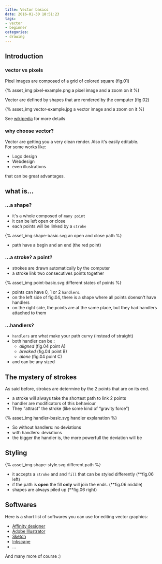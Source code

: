 ```yaml
---
title: Vector basics
date: 2016-01-30 18:51:23
tags:
- vector
- beginner
categories:
- drawing
---
```


## Introduction

### vector vs pixels

Pixel images are composed of a grid of colored square (fig.01)

{% asset_img pixel-example.png a pixel image and a zoom on it %} 

Vector are defined by shapes that are rendered by the computer (fig.02) 

{% asset_img vector-example.jpg a vector image and a zoom on it %} 

See [wikipedia](https://en.wikipedia.org/wiki/Vector_graphics) for more details

### why choose vector?

Vector are getting you a very clean render. Also it's easily editable.  
For some works like:

- Logo design
- Webdesign
- even illustrations

that can be great advantages.

## what is…

### …a shape?

- it's a whole composed of `many point`
- it can be left open or close
- each points will be linked by a `stroke`

{% asset_img shape-basic.svg an open and close path %} 

- path have a begin and an end (the red point)


### …a stroke? a point? 

- strokes are drawn automatically by the computer
- a stroke link two consecutives points together

{% asset_img point-basic.svg different states of points %} 

- points can have 0, 1 or 2 `handlers`.
- on the left side of fig.04, there is a shape where all points doensn't have handlers
- on the right side, the points are at the same place, but they had handlers attached to them

### …handlers?

- `handlers` are what make your path curvy (instead of straight)
- both handler can be :
	- *aligned* (fig.04 point A)
	- *breaked* (fig.04 point B)
	- *alone* (fig.04 point C)
- and can be any sized

## The mystery of strokes

As said before, strokes are determine by the 2 points that are on its end.

- a stroke will always take the shortest path to link 2 points
- handler are modificators of this behaviour 
- They “attract” the stroke (like some kind of “gravity force”)

{% asset_img handler-basic.svg handler explanation %} 

- So without handlers: no deviations
- with handlers: deviations
- the bigger the handler is, the more powerfull the deviation will be

## Styling

{% asset_img shape-style.svg different path %} 

- it accepts a `stroke` and and `fill` that can be styled differently (**fig.06 left)
- if the path is **open** the fill **only** will join the ends. (**fig.06 middle)
- shapes are always piled up (**fig.06 right)

## Softwares

Here is a short list of softwares you can use for editing vector graphics:

- [Affinity designer](https://affinity.serif.com/designer/)
- [Adobe Illustrator](http://www.adobe.com/products/illustrator.html)
- [Sketch](http://www.sketchapp.com/)
- [Inkscape](http://www.inkscape.org/)
- …

And many more of course :)

